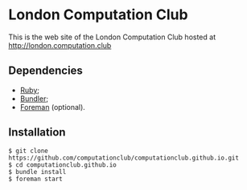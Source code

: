 # London Computation Club

This is the web site of the London Computation Club hosted at
http://london.computation.club

## Dependencies

* [Ruby](https://www.ruby-lang.org/en/);
* [Bundler](http://bundler.io/);
* [Foreman](http://ddollar.github.io/foreman/) (optional).

## Installation

```console
$ git clone https://github.com/computationclub/computationclub.github.io.git
$ cd computationclub.github.io
$ bundle install
$ foreman start
```

